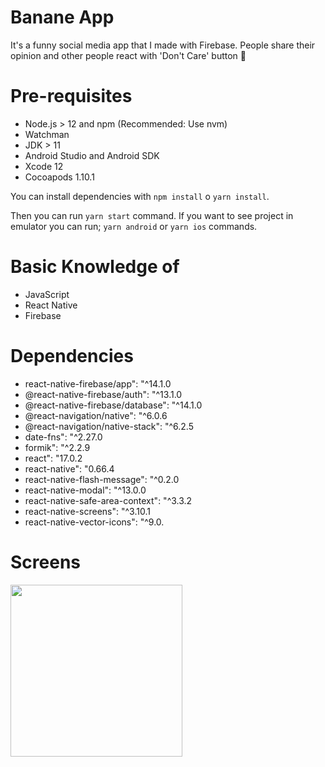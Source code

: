 # Banane App

It's a funny social media app that I made with Firebase. People share their opinion and other people react with 'Don't Care' button 🙅

# Pre-requisites

- Node.js > 12 and npm (Recommended: Use nvm)
- Watchman
- JDK > 11
- Android Studio and Android SDK
- Xcode 12
- Cocoapods 1.10.1

You can install dependencies with `npm install` o `yarn install`.

Then you can run `yarn start` command.
If you want to see project in emulator you can run; `yarn android` or `yarn ios` commands.

# Basic Knowledge of

- JavaScript
- React Native
- Firebase

# Dependencies

- react-native-firebase/app": "^14.1.0
- @react-native-firebase/auth": "^13.1.0
- @react-native-firebase/database": "^14.1.0
- @react-navigation/native": "^6.0.6
- @react-navigation/native-stack": "^6.2.5
- date-fns": "^2.27.0
- formik": "^2.2.9
- react": "17.0.2
- react-native": "0.66.4
- react-native-flash-message": "^0.2.0
- react-native-modal": "^13.0.0
- react-native-safe-area-context": "^3.3.2
- react-native-screens": "^3.10.1
- react-native-vector-icons": "^9.0.

# Screens

<p align="left">
  <span><img  width="275px" src="https://i.hizliresim.com/tect2w5.gif"></span>  
</p>
